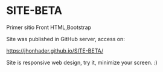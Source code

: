 # SITE-BETA
Primer sitio Front HTML,Bootstrap

Site was published in GitHub server, access on:

https://jhonhader.github.io/SITE-BETA/

Site is responsive web design, try it, minimize your screen. :)
